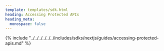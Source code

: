 ```yaml
---
template: templates/sdk.html
heading: Accessing Protected APIs
heading_meta:
  monospace: false
---
```

{% include "../../../../../../includes/sdks/nextjs/guides/accessing-protected-apis.md" %}

